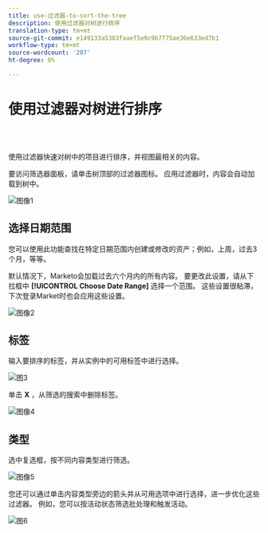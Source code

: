 ```yaml
---
title: use-过滤器-to-sort-the-tree
description: 使用过滤器对树进行排序
translation-type: tm+mt
source-git-commit: e149133a5383faaef5e9c9b7775ae36e633ed7b1
workflow-type: tm+mt
source-wordcount: '207'
ht-degree: 0%

---
```



# 使用过滤器对树进行排序

<br> 

使用过滤器快速对树中的项目进行排序，并视图最相关的内容。

要访问筛选器面板，请单击树顶部的过滤器图标。 应用过滤器时，内容会自动加载到树中。

![图像1](/help/sky/assets/tree/use-filters-to-sort-the-tree/use-filters-to-sort-the-tree-1.png)

## 选择日期范围

您可以使用此功能查找在特定日期范围内创建或修改的资产；例如，上周，过去3个月，等等。

默认情况下，Marketo会加载过去六个月内的所有内容。 要更改此设置，请从下拉框中 **[!UICONTROL Choose Date Range]** 选择一个范围。 这些设置很粘滞，下次登录Market时也会应用这些设置。

![图像2](/help/sky/assets/tree/use-filters-to-sort-the-tree/use-filters-to-sort-the-tree-2.png)

## 标签

输入要排序的标签，并从实例中的可用标签中进行选择。

![图3](/help/sky/assets/tree/use-filters-to-sort-the-tree/use-filters-to-sort-the-tree-3.png)

单击 **X** ，从筛选的搜索中删除标签。

![图像4](/help/sky/assets/tree/use-filters-to-sort-the-tree/use-filters-to-sort-the-tree-4.png)

## 类型

选中复选框，按不同内容类型进行筛选。

![图像5](/help/sky/assets/tree/use-filters-to-sort-the-tree/use-filters-to-sort-the-tree-5.png)

您还可以通过单击内容类型旁边的箭头并从可用选项中进行选择，进一步优化这些过滤器。 例如，您可以按活动状态筛选批处理和触发活动。

![图6](/help/sky/assets/tree/use-filters-to-sort-the-tree/use-filters-to-sort-the-tree-6.png)
